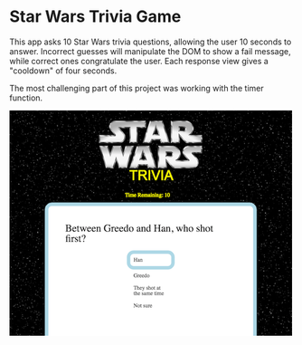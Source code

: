 # Star Wars Trivia Game

This app asks 10 Star Wars trivia questions, allowing the user 10 seconds to answer. Incorrect guesses will manipulate the DOM to show a fail message, while correct ones congratulate the user. Each response view gives a "cooldown" of four seconds. 

The most challenging part of this project was working with the timer function.

![Star Wars Trivia Game](https://github.com/seancapelle/TriviaGame/blob/master/starwarstrivia.png)
